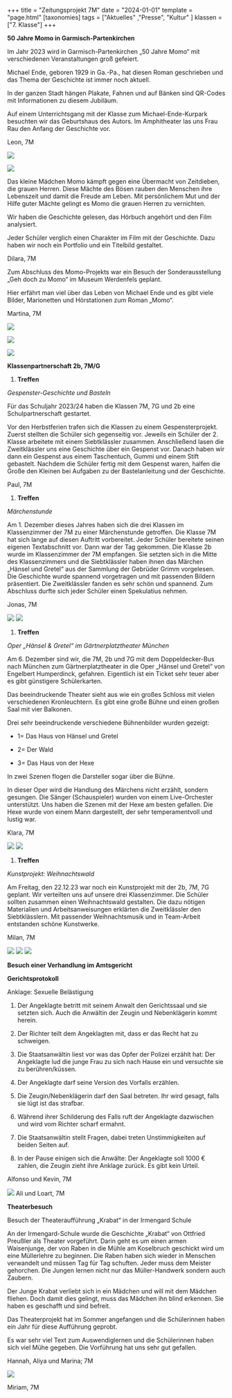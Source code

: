+++
title = "Zeitungsprojekt 7M"
date = "2024-01-01"
template = "page.html"
[taxonomies]
tags = ["Aktuelles" ,"Presse", "Kultur" ]
klassen = ["7. Klasse"]
+++


**50 Jahre Momo in Garmisch-Partenkirchen**

Im Jahr 2023 wird in Garmisch-Partenkirchen „50 Jahre Momo“ mit
verschiedenen Veranstaltungen groß gefeiert.

Michael Ende, geboren 1929 in Ga.-Pa., hat diesen Roman geschrieben und
das Thema der Geschichte ist immer noch aktuell.

In der ganzen Stadt hängen Plakate, Fahnen und auf Bänken sind QR-Codes
mit Informationen zu diesem Jubiläum.

<!-- more -->

Auf einem Unterrichtsgang mit der Klasse zum Michael-Ende-Kurpark
besuchten wir das Geburtshaus des Autors. Im Amphitheater las uns Frau
Rau den Anfang der Geschichte vor.

Leon, 7M

![](images/image1.jpeg)

![](images/image2.jpeg)

Das kleine Mädchen Momo kämpft gegen eine Übermacht von Zeitdieben, die
grauen Herren. Diese Mächte des Bösen rauben den Menschen ihre
Lebenszeit und damit die Freude am Leben. Mit persönlichem Mut und der
Hilfe guter Mächte gelingt es Momo die grauen Herren zu vernichten.

Wir haben die Geschichte gelesen, das Hörbuch angehört und den Film
analysiert.

Jeder Schüler verglich einen Charakter im Film mit der Geschichte. Dazu
haben wir noch ein Portfolio und ein Titelbild gestaltet.

Dilara, 7M

Zum Abschluss des Momo-Projekts war ein Besuch der Sonderausstellung
„Geh doch zu Momo“ im Museum Werdenfels geplant.

Hier erfährt man viel über das Leben von Michael Ende und es gibt viele
Bilder, Marionetten und Hörstationen zum Roman „Momo“.

Martina, 7M

![](images/image3.jpeg)

![](images/image4.png)

![](images/image5.png)

**Klassenpartnerschaft 2b, 7M/G**

1.  **Treffen**

*Gespenster-Geschichte und Basteln*

Für das Schuljahr 2023/24 haben die Klassen 7M, 7G und 2b eine
Schulpartnerschaft gestartet.

Vor den Herbstferien trafen sich die Klassen zu einem Gespensterprojekt.
Zuerst stellten die Schüler sich gegenseitig vor. Jeweils ein Schüler
der 2. Klasse arbeitete mit einem Siebtklässler zusammen. Anschließend
lasen die Zweitklässler uns eine Geschichte über ein Gespenst vor.
Danach haben wir dann ein Gespenst aus einem Taschentuch, Gummi und
einem Stift gebastelt. Nachdem die Schüler fertig mit dem Gespenst
waren, halfen die Große den Kleinen bei Aufgaben zu der Bastelanleitung
und der Geschichte.

Paul, 7M

1.  **Treffen**

*Märchenstunde*

Am 1. Dezember dieses Jahres haben sich die drei Klassen im
Klassenzimmer der 7M zu einer Märchenstunde getroffen. Die Klasse 7M hat
sich lange auf diesen Auftritt vorbereitet. Jeder Schüler bereitete
seinen eigenen Textabschnitt vor. Dann war der Tag gekommen. Die Klasse
2b wurde im Klassenzimmer der 7M empfangen. Sie setzten sich in die
Mitte des Klassenzimmers und die Siebtklässler haben ihnen das Märchen
„Hänsel und Gretel“ aus der Sammlung der Gebrüder Grimm vorgelesen. Die
Geschichte wurde spannend vorgetragen und mit passenden Bildern
präsentiert. Die Zweitklässler fanden es sehr schön und spannend. Zum
Abschluss durfte sich jeder Schüler einen Spekulatius nehmen.

Jonas, 7M

![](images/image6.jpeg)
![](images/image7.jpeg)

1.  **Treffen**

*Oper „Hänsel & Gretel“ im Gärtnerplatztheater München*

Am 6. Dezember sind wir, die 7M, 2b und 7G mit dem Doppeldecker-Bus nach
München zum Gärtnerplatztheater in die Oper „Hänsel und Gretel“ von
Engelbert Humperdinck, gefahren. Eigentlich ist ein Ticket sehr teuer
aber es gibt günstigere Schülerkarten.

Das beeindruckende Theater sieht aus wie ein großes Schloss mit vielen
verschiedenen Kronleuchtern. Es gibt eine große Bühne und einen großen
Saal mit vier Balkonen.

Drei sehr beeindruckende verschiedene Bühnenbilder wurden gezeigt:

-   1= Das Haus von Hänsel und Gretel

-   2= Der Wald

-   3= Das Haus von der Hexe

In zwei Szenen flogen die Darsteller sogar über die Bühne.

In dieser Oper wird die Handlung des Märchens nicht erzählt, sondern
gesungen. Die Sänger (Schauspieler) wurden von einem Live-Orchester
unterstützt. Uns haben die Szenen mit der Hexe am besten gefallen. Die
Hexe wurde von einem Mann dargestellt, der sehr temperamentvoll und
lustig war.

Klara, 7M

![](images/image8.jpeg)
![](images/image9.jpeg)

1.  **Treffen**

*Kunstprojekt: Weihnachtswald*

Am Freitag, den 22.12.23 war noch ein Kunstprojekt mit der 2b, 7M, 7G
geplant. Wir verteilten uns auf unsere drei Klassenzimmer. Die Schüler
sollten zusammen einen Weihnachtswald gestalten. Die dazu nötigen
Materialien und Arbeitsanweisungen erklärten die Zweitklässler den
Siebtklässlern. Mit passender Weihnachtsmusik und in Team-Arbeit
entstanden schöne Kunstwerke.

Milan, 7M

![](images/image10.jpeg)
![](images/image11.jpeg)
![](images/image12.jpeg)

**Besuch einer Verhandlung im Amtsgericht**

**Gerichtsprotokoll**

Anklage: Sexuelle Belästigung

1.  Der Angeklagte betritt mit seinem Anwalt den Gerichtssaal und sie
    setzten sich. Auch die Anwältin der Zeugin und Nebenklägerin
    kommt herein.

2.  Der Richter teilt dem Angeklagten mit, dass er das Recht hat
    zu schweigen.

3.  Die Staatsanwältin liest vor was das Opfer der Polizei erzählt hat:
    Der Angeklagte lud die junge Frau zu sich nach Hause ein und
    versuchte sie zu berühren/küssen.

4.  Der Angeklagte darf seine Version des Vorfalls erzählen.

5.  Die Zeugin/Nebenklägerin darf den Saal betreten. Ihr wird gesagt,
    falls sie lügt ist das strafbar.

6.  Während ihrer Schilderung des Falls ruft der Angeklagte dazwischen
    und wird vom Richter scharf ermahnt.

7.  Die Staatsanwältin stellt Fragen, dabei treten Unstimmigkeiten auf
    beiden Seiten auf.

8.  In der Pause einigen sich die Anwälte: Der Angeklagte soll 1000 €
    zahlen, die Zeugin zieht ihre Anklage zurück. Es gibt kein Urteil.

Alfonso und Kevin, 7M

![](images/image13.jpeg) Ali und Loart, 7M

**Theaterbesuch**

Besuch der Theateraufführung „Krabat“ in der Irmengard Schule

An der Irmengard-Schule wurde die Geschichte „Krabat“ von Ottfried
Preußler als Theater vorgeführt. Darin geht es um einen armen
Waisenjunge, der von Raben in die Mühle am Koselbruch geschickt wird um
eine Müllerlehre zu beginnen. Die Raben haben sich wieder in Menschen
verwandelt und müssen Tag für Tag schuften. Jeder muss dem Meister
gehorchen. Die Jungen lernen nicht nur das Müller-Handwerk sondern auch
Zaubern.

Der Junge Krabat verliebt sich in ein Mädchen und will mit dem Mädchen
fliehen. Doch damit dies gelingt, muss das Mädchen ihn blind erkennen.
Sie haben es geschafft und sind befreit.

Das Theaterprojekt hat im Sommer angefangen und die Schülerinnen haben
ein Jahr für diese Aufführung geprobt.

Es war sehr viel Text zum Auswendiglernen und die Schülerinnen haben
sich viel Mühe gegeben. Die Vorführung hat uns sehr gut gefallen.

Hannah, Aliya und Marina; 7M

![](images/image14.jpeg)

Miriam, 7M
